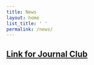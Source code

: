```yaml
---
title: News
layout: home
list_title: ' '
permalink: /news/
---
```


## [Link for Journal Club](/news/journal_club.md)
